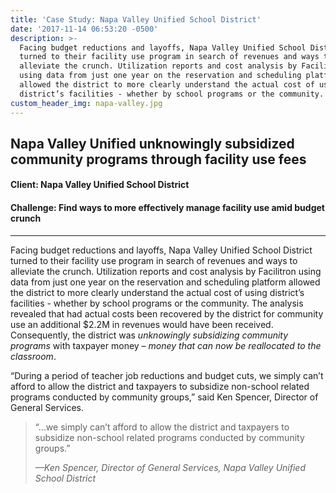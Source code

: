 ```yaml
---
title: 'Case Study: Napa Valley Unified School District'
date: '2017-11-14 06:53:20 -0500'
description: >-
  Facing budget reductions and layoffs, Napa Valley Unified School District
  turned to their facility use program in search of revenues and ways to
  alleviate the crunch. Utilization reports and cost analysis by Facilitron
  using data from just one year on the reservation and scheduling platform
  allowed the district to more clearly understand the actual cost of using
  district’s facilities - whether by school programs or the community.
custom_header_img: napa-valley.jpg
---
```

## Napa Valley Unified unknowingly subsidized community programs through facility use fees
#### Client: Napa Valley Unified School District
#### Challenge: Find ways to more effectively manage facility use amid budget crunch

---

Facing budget reductions and layoffs, Napa Valley Unified School District turned to their facility use program in search of revenues and ways to alleviate the crunch. Utilization reports and cost analysis by Facilitron using data from just one year on the reservation and scheduling platform allowed the district to more clearly understand the actual cost of using district’s facilities - whether by school programs or the community. The analysis revealed that had actual costs been recovered by the district for community use an additional $2.2M in revenues would have been received. Consequently, the district was _unknowingly subsidizing community programs_ with taxpayer money – _money that can now be reallocated to the classroom_.

“During a period of teacher job reductions and budget cuts, we simply can’t afford to allow the district and taxpayers to subsidize non-school related programs conducted by community groups,” said Ken Spencer, Director of General Services.

> “…we simply can’t afford to allow the district and taxpayers to subsidize non-school related programs conducted by community groups.”
>
> <cite>&mdash;Ken Spencer, Director of General Services, Napa Valley Unified School District</cite>
